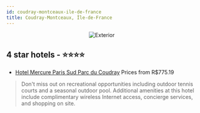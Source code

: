```yaml
---
id: coudray-montceaux-ile-de-france
title: Coudray-Montceaux, Île-de-France
---
```


<center><img src="https://i.travelapi.com/hotels/1000000/10000/2500/2482/aa803f1b_z.jpg" alt="Exterior" /></center>


##  4 star hotels - ⭐️⭐️⭐️⭐️

-    [Hotel Mercure Paris Sud Parc du Coudray](https://us.hurb.com/hotels/coudray-montceaux/hotel-mercure-paris-sud-parc-du-coudray-JNP-JP458680?cmp=18055) Prices from R$775.19
   > Don't miss out on recreational opportunities including outdoor tennis courts and a seasonal outdoor pool. Additional amenities at this hotel include complimentary wireless Internet access, concierge services, and shopping on site.
